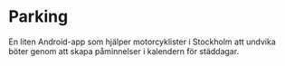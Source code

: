 # Parking

En liten Android-app som hjälper motorcyklister i Stockholm att undvika böter genom att skapa påminnelser i kalendern för städdagar.

